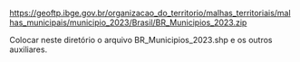 
https://geoftp.ibge.gov.br/organizacao_do_territorio/malhas_territoriais/malhas_municipais/municipio_2023/Brasil/BR_Municipios_2023.zip


Colocar neste diretório o arquivo BR_Municipios_2023.shp e os outros auxiliares.
